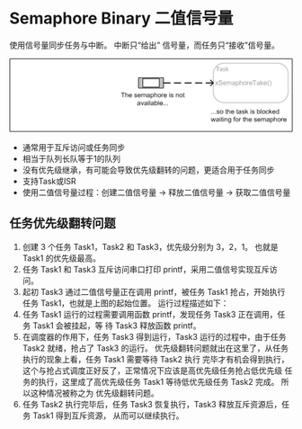 # Semaphore Binary 二值信号量
使用信号量同步任务与中断。 中断只“给出” 信号量，而任务只“接收”信号量。

![alt freertos_semaphore_binary_animation](./freertos_semaphore_binary_animation.gif)
* 通常用于互斥访问或任务同步
* 相当于队列长队等于1的队列
* 没有优先级继承，有可能会导致优先级翻转的问题，更适合用于任务同步
* 支持Task或ISR
* 使用二值信号量过程：创建二值信号量 -> 释放二值信号量 -> 获取二值信号量

## 任务优先级翻转问题
1. 创建 3 个任务 Task1，Task2 和 Task3，优先级分别为 3，2，1。 也就是 Task1 的优先级最高。
2. 任务 Task1 和 Task3 互斥访问串口打印 printf，采用二值信号实现互斥访问。
3. 起初 Task3 通过二值信号量正在调用 printf，被任务 Task1 抢占，开始执行任务 Task1，也就是上图的起始位置。 
运行过程描述如下：
4. 任务 Task1 运行的过程需要调用函数 printf，发现任务 Task3 正在调用，任务 Task1 会被挂起，等
待 Task3 释放函数 printf。
5. 在调度器的作用下，任务 Task3 得到运行，Task3 运行的过程中，由于任务 Task2 就绪，抢占了 Task3
的运行。 优先级翻转问题就出在这里了，从任务执行的现象上看，任务 Task1 需要等待 Task2 执行
完毕才有机会得到执行，这个与抢占式调度正好反了，正常情况下应该是高优先级任务抢占低优先级
任务的执行，这里成了高优先级任务 Task1 等待低优先级任务 Task2 完成。 所以这种情况被称之为
优先级翻转问题。
5. 任务 Task2 执行完毕后，任务 Task3 恢复执行，Task3 释放互斥资源后，任务 Task1 得到互斥资源，
从而可以继续执行。
